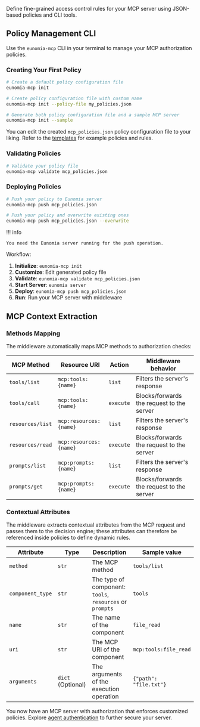 Define fine-grained access control rules for your MCP server using JSON-based policies and CLI tools.

## Policy Management CLI

Use the `eunomia-mcp` CLI in your terminal to manage your MCP authorization policies.

### Creating Your First Policy

```bash
# Create a default policy configuration file
eunomia-mcp init

# Create policy configuration file with custom name
eunomia-mcp init --policy-file my_policies.json

# Generate both policy configuration file and a sample MCP server
eunomia-mcp init --sample
```

You can edit the created `mcp_policies.json` policy configuration file to your liking. Refer to the [templates][eunomia-github-policy-templates] for example policies and rules.

### Validating Policies

```bash
# Validate your policy file
eunomia-mcp validate mcp_policies.json
```

### Deploying Policies

```bash
# Push your policy to Eunomia server
eunomia-mcp push mcp_policies.json

# Push your policy and overwrite existing ones
eunomia-mcp push mcp_policies.json --overwrite
```

!!! info

    You need the Eunomia server running for the push operation.

Workflow:

1. **Initialize**: `eunomia-mcp init`
2. **Customize**: Edit generated policy file
3. **Validate**: `eunomia-mcp validate mcp_policies.json`
4. **Start Server**: `eunomia server`
5. **Deploy**: `eunomia-mcp push mcp_policies.json`
6. **Run**: Run your MCP server with middleware

## MCP Context Extraction

### Methods Mapping

The middleware automatically maps MCP methods to authorization checks:

| MCP Method       | Resource URI           | Action    | Middleware behavior                       |
| ---------------- | ---------------------- | --------- | ----------------------------------------- |
| `tools/list`     | `mcp:tools:{name}`     | `list`    | Filters the server's response             |
| `tools/call`     | `mcp:tools:{name}`     | `execute` | Blocks/forwards the request to the server |
| `resources/list` | `mcp:resources:{name}` | `list`    | Filters the server's response             |
| `resources/read` | `mcp:resources:{name}` | `execute` | Blocks/forwards the request to the server |
| `prompts/list`   | `mcp:prompts:{name}`   | `list`    | Filters the server's response             |
| `prompts/get`    | `mcp:prompts:{name}`   | `execute` | Blocks/forwards the request to the server |

### Contextual Attributes

The middleware extracts contextual attributes from the MCP request and passes them to the decision engine; these attributes can therefore be referenced inside policies to define dynamic rules.

| Attribute        | Type              | Description                                              | Sample value           |
| ---------------- | ----------------- | -------------------------------------------------------- | ---------------------- |
| `method`         | `str`             | The MCP method                                           | `tools/list`           |
| `component_type` | `str`             | The type of component: `tools`, `resources` or `prompts` | `tools`                |
| `name`           | `str`             | The name of the component                                | `file_read`            |
| `uri`            | `str`             | The MCP URI of the component                             | `mcp:tools:file_read`  |
| `arguments`      | `dict` (Optional) | The arguments of the execution operation                 | `{"path": "file.txt"}` |

You now have an MCP server with authorization that enforces customized policies. Explore [agent authentication](authentication.md) to further secure your server.

[eunomia-github-policy-templates]: https://github.com/whataboutyou-ai/eunomia/tree/main/pkgs/extensions/mcp/templates
